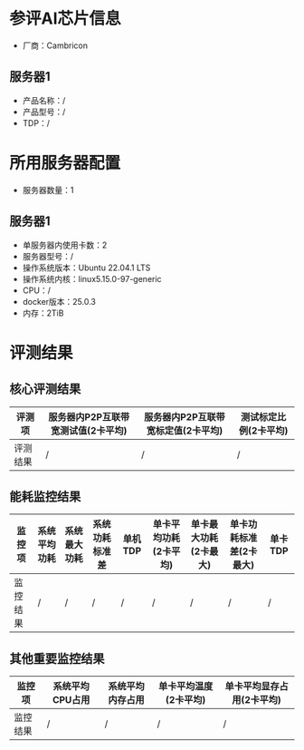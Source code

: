 # 参评AI芯片信息

* 厂商：Cambricon

## 服务器1

- 产品名称：/
- 产品型号：/
- TDP：/

# 所用服务器配置

* 服务器数量：1

## 服务器1

* 单服务器内使用卡数：2
* 服务器型号：/
* 操作系统版本：Ubuntu 22.04.1 LTS
* 操作系统内核：linux5.15.0-97-generic
* CPU：/
* docker版本：25.0.3
* 内存：2TiB

# 评测结果

## 核心评测结果

| 评测项  | 服务器内P2P互联带宽测试值(2卡平均) | 服务器内P2P互联带宽标定值(2卡平均) | 测试标定比例(2卡平均) |
| ---- | -------------- | -------------- | ------------ |
| 评测结果 | /    | /       | /       |

## 能耗监控结果

| 监控项  | 系统平均功耗  | 系统最大功耗  | 系统功耗标准差 | 单机TDP | 单卡平均功耗(2卡平均) | 单卡最大功耗(2卡最大) | 单卡功耗标准差(2卡最大) | 单卡TDP |
| ---- | ------- | ------- | ------- | ----- | ------------ | ------------ | ------------- | ----- |
| 监控结果 | / | / | /    | /     | /       | /       | /        | /  |

## 其他重要监控结果

| 监控项  | 系统平均CPU占用 | 系统平均内存占用 | 单卡平均温度(2卡平均) | 单卡平均显存占用(2卡平均) |
| ---- | --------- | -------- | ------------ | -------------- |
| 监控结果 | /    | /   | /     | /        |
